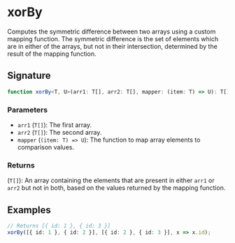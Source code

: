 # xorBy

Computes the symmetric difference between two arrays using a custom mapping function.
The symmetric difference is the set of elements which are in either of the arrays,
but not in their intersection, determined by the result of the mapping function.

## Signature

```typescript
function xorBy<T, U>(arr1: T[], arr2: T[], mapper: (item: T) => U): T[];
```

### Parameters

- `arr1` (`T[]`): The first array.
- `arr2` (`T[]`): The second array.
- `mapper` (`(item: T) => U`): The function to map array elements to comparison values.

### Returns

(`T[]`): An array containing the elements that are present in either `arr1` or `arr2` but not in both, based on the values returned by the mapping function.

## Examples

```typescript
// Returns [{ id: 1 }, { id: 3 }]
xorBy([{ id: 1 }, { id: 2 }], [{ id: 2 }, { id: 3 }], x => x.id);
```
